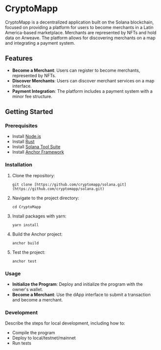 # CryptoMapp

CryptoMapp is a decentralized application built on the Solana blockchain, focused on providing a platform for users to become merchants in a Latin America-based marketplace. Merchants are represented by NFTs and hold data on Arweave. The platform allows for discovering merchants on a map and integrating a payment system.

## Features

- **Become a Merchant**: Users can register to become merchants, represented by NFTs.
- **Discover Merchants**: Users can discover merchant services on a map interface.
- **Payment Integration**: The platform includes a payment system with a minor fee structure.

## Getting Started

### Prerequisites

- Install [Node.js](https://nodejs.org/en/)
- Install [Rust](https://www.rust-lang.org/tools/install)
- Install [Solana Tool Suite](https://docs.solana.com/cli/install-solana-cli-tools)
- Install [Anchor Framework](https://project-serum.github.io/anchor/getting-started/installation.html)

### Installation

1. Clone the repository:

   ```
   git clone [https://github.com/cryptomapp/solana.git](https://github.com/cryptomapp/solana.git)
   ```

2. Navigate to the project directory:

   ```
   cd CryptoMapp
   ```

3. Install packages with yarn:

   ```
   yarn install
   ```

4. Build the Anchor project:

   ```
   anchor build
   ```

5. Test the project:

   ```
   anchor test
   ```

### Usage

- **Initialize the Program**: Deploy and initialize the program with the owner's wallet.
- **Become a Merchant**: Use the dApp interface to submit a transaction and become a merchant.

### Development

Describe the steps for local development, including how to:

- Compile the program
- Deploy to local/testnet/mainnet
- Run tests
